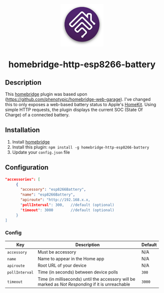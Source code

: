 <p align="center">
  <a href="https://github.com/homebridge/homebridge"><img src="https://raw.githubusercontent.com/homebridge/branding/master/logos/homebridge-color-round-stylized.png" height="140"></a>
</p>

<span align="center">

# homebridge-http-esp8266-battery

</span>

## Description

This [homebridge](https://github.com/homebridge/homebridge) plugin was based upon (https://github.com/phenotypic/homebridge-web-garage). I've changed this to only exposes a web-based battery status to Apple's [HomeKit](http://www.apple.com/ios/home/). Using simple HTTP requests, the plugin displays the current SOC (State Of Charge) of a connected battery.

## Installation

1. Install [homebridge](https://github.com/homebridge/homebridge#installation)
2. Install this plugin: `npm install -g homebridge-http-esp8266-battery`
3. Update your `config.json` file

## Configuration

```json
"accessories": [
     {
       "accessory": "esp8266Battery",
       "name": "esp8266Battery",
       "apiroute": "http://192.168.x.x,
       "pollInterval": 300,   //default (optional)
       "timeout": 3000        //default (optional)
     }
]
```

### Config
| Key | Description | Default |
| --- | --- | --- |
| `accessory` | Must be accessory | N/A |
| `name` | Name to appear in the Home app | N/A |
| `apiroute` | Root URL of your device | N/A |
| `pollInterval` | Time (in seconds) between device polls | `300` |
| `timeout` | Time (in milliseconds) until the accessory will be marked as _Not Responding_ if it is unreachable | `3000` |